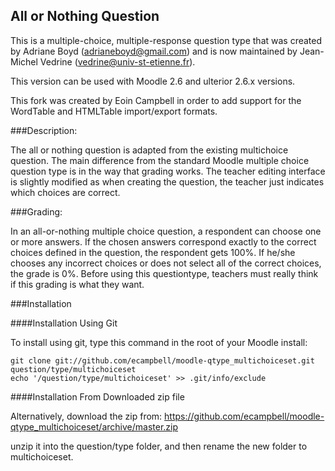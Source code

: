 All or Nothing Question
-----------------------

This is a multiple-choice, multiple-response question type that was created by
Adriane Boyd (adrianeboyd@gmail.com) and is now maintained by Jean-Michel Vedrine (vedrine@univ-st-etienne.fr).

This version can be used with Moodle 2.6 and ulterior 2.6.x versions.

This fork was created by Eoin Campbell in order to add support for the WordTable
and HTMLTable import/export formats.

###Description:

The all or nothing question is adapted from the existing multichoice question.
The main difference from the standard Moodle multiple choice question type is
in the way that grading works.
The teacher editing interface is slightly modified as when creating the question, the teacher just
indicates which choices are correct.

###Grading:

In an all-or-nothing multiple choice question, a respondent can choose one or more answers.
If the chosen answers correspond exactly to the correct choices defined in the question, the respondent gets 100%.
If he/she chooses any incorrect choices or does not select all of the correct choices, the grade is 0%.
Before using this questiontype, teachers must really think if this grading is what they want.

###Installation

####Installation Using Git

To install using git, type this command in the
root of your Moodle install:

    git clone git://github.com/ecampbell/moodle-qtype_multichoiceset.git question/type/multichoiceset
    echo '/question/type/multichoiceset' >> .git/info/exclude

####Installation From Downloaded zip file

Alternatively, download the zip from:
  https://github.com/ecampbell/moodle-qtype_multichoiceset/archive/master.zip

unzip it into the question/type folder, and then rename the new folder to multichoiceset.
